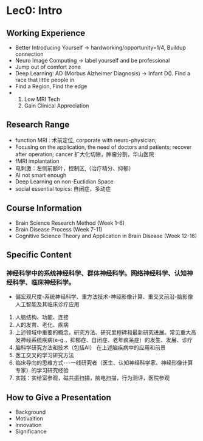 # Lec0: Intro
## Working Experience
* Better Introducing Yourself -> hardworking/opportunity=1/4, Buildup connection
* Neuro Image Computing -> label yourself and be professional
* Jump out of comfort zone
* Deep Learning: AD (Morbus Alzheimer Diagnosis) -> Infant D(). Find a race that little people in
* Find a Region, Find the edge
* 1. Low MRI Tech
  2. Gain Clinical Appreciation
## Research Range
* function MRI : 术前定位, corporate with neuro-physician;
* Focusing on the application, the need of doctors and patients; recover after operation; cancer 扩大化切除，肿瘤分割，华山医院
* fMRI implantation
* 电刺激：左侧前额叶，控制区,（治疗精分、抑郁）
* AI not smart enough
* Deep Learning on non-Euclidian Space
* social essential topics: 自闭症，多动症
## Course Information 
* Brain Science Research Method (Week 1-6)
* Brain Disease Process (Week 7-11)
* Cognitive Science Theory and Application in Brain Disease (Week 12-16)
## Specific Content
### 神经科学中的系统神经科学、群体神经科学。网络神经科学、认知神经科学、临床神经科学。
* 偏宏观尺度-系统神经科学、重方法技术-神经影像计算、重交叉前沿-脑影像人工智能及其临床诊疗应用
 1. 人脑结构、功能、连接
 2. 人的发育、老化、疾病
 3. 上述领域中重要的概念，研究方法、研究里程碑和最新研究进展。常见重大高发神经系统疾病(e-g.，抑郁症、自闭症、老年疯呆症）的发生、发展、诊疗
 4. 脑科学研究方法和技术（包括AI） 在上述脑疾病中的应用和前景
 5. 医工交叉的学习研究方法
 6. 临床导向的思维方式---一线研究者（医生、认知神经科学家、神经形像计算专家）的学习研究经验
 7. 实践：实给室参观，磁共振扫描，脑电扫描，行为测评，医院参观
## How to Give a Presentation
* Background
* Motivaition
* Innovation
* Significance
